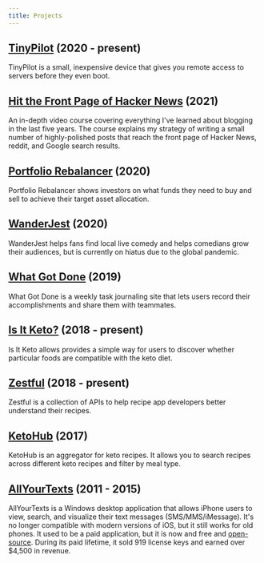 ```yaml
---
title: Projects
---
```


## [TinyPilot](https://tinypilotkvm.com/) (2020 - present)

TinyPilot is a small, inexpensive device that gives you remote access to servers before they even boot.

## [Hit the Front Page of Hacker News](https://hitthefrontpage.com/) (2021)

An in-depth video course covering everything I've learned about blogging in the last five years. The course explains my strategy of writing a small number of highly-polished posts that reach the front page of Hacker News, reddit, and Google search results.

## [Portfolio Rebalancer](https://assetrebalancer.com/) (2020)

Portfolio Rebalancer shows investors on what funds they need to buy and sell to achieve their target asset allocation.

## [WanderJest](https://wanderjest.com) (2020)

WanderJest helps fans find local live comedy and helps comedians grow their audiences, but is currently on hiatus due to the global pandemic.

## [What Got Done](https://whatgotdone.com) (2019)

What Got Done is a weekly task journaling site that lets users record their accomplishments and share them with teammates.

## [Is It Keto?](https://isitketo.org) (2018 - present)

Is It Keto allows provides a simple way for users to discover whether particular foods are compatible with the keto diet.

## [Zestful](https://zestfuldata.com) (2018 - present)

Zestful is a collection of APIs to help recipe app developers better understand their recipes.

## [KetoHub](https://ketohub.io) (2017)

KetoHub is an aggregator for keto recipes. It allows you to search recipes across different keto recipes and filter by meal type.

## [AllYourTexts](http://allyourtexts.com) (2011 - 2015)

AllYourTexts is a Windows desktop application that allows iPhone users to view, search, and visualize their text messages (SMS/MMS/iMessage). It's no longer compatible with modern versions of iOS, but it still works for old phones. It used to be a paid application, but it is now and free and [open-source](https://github.com/AllYourTexts/AllYourTexts). During its paid lifetime, it sold 919 license keys and earned over $4,500 in revenue.
